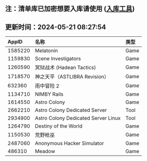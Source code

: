 ## 注：清单库已加密想要入库请使用 ([入库工具](https://github.com/BlankTMing/ManifestAutoUpdate/releases))

## 更新时间：2024-05-21 08:27:54
| AppID | 名称 | 类型  |
| :-------------------- | :----------------------------- | :----------- |
| 1585220 | Melatonin| Game |
| 1159830 | Scene Investigators| Game |
| 1260590 | 冥狱战术 (Hadean Tactics)| Game |
| 1718570 | 神之天平（ASTLIBRA Revision）| Game |
| 632360 | 雨中冒险 2| Game |
| 1134710 | NIMBY Rails| Game |
| 1614550 | Astro Colony| Game |
| 2662210 | Astro Colony Dedicated Server| Tool |
| 2934900 | Astro Colony Dedicated Server Linux| Tool |
| 1264790 | Destiny of the World| Game |
| 1150530 | 荒野枪巫| Game |
| 2487060 | Anonymous Hacker Simulator| Game |
| 486310 | Meadow| Game |
